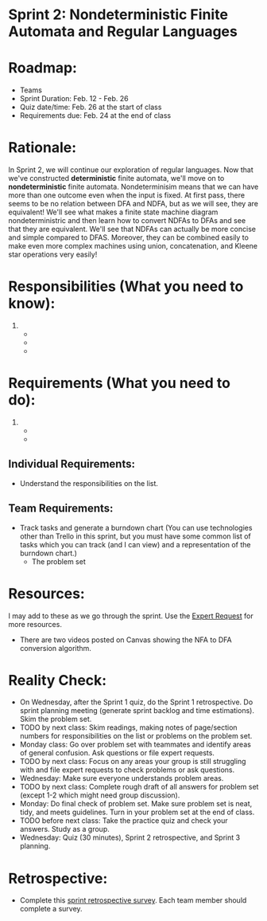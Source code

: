 # Sprint 2: Nondeterministic Finite Automata and Regular Languages

# Roadmap:
* Teams
* Sprint Duration: Feb. 12 - Feb. 26
* Quiz date/time: Feb. 26 at the start of class
* Requirements due: Feb. 24 at the end of class 

# Rationale: 
In Sprint 2, we will continue our exploration of regular languages.  Now that we've constructed **deterministic** finite automata, we'll move on to **nondeterministic** finite automata.  Nondeterminisim means that we can have more than one outcome even when the input is fixed.  At first pass, there seems to be no relation between DFA and NDFA, but as we will see, they are equivalent!  We'll see what makes a finite state machine diagram nondeterministric and then learn how to convert NDFAs to DFAs and see that they are equivalent.  We'll see that NDFAs can actually be more concise and simple compared to DFAS.  Moreover, they can be combined easily to make even more complex machines using union, concatenation, and Kleene star operations very easily!

# Responsibilities (What you need to know):
1. 
   * 
   * 
   *  

# Requirements (What you need to do):
1.
   *
   *

## Individual Requirements:
   * Understand the responsibilities on the list.

## Team Requirements:
* Track tasks and generate a burndown chart (You can use technologies other than Trello in this sprint, but you must have some common list of tasks which you can track (and I can view) and a representation of the burndown chart.)
    * The problem set
   
# Resources:  
I may add to these as we go through the sprint.  Use the [Expert Request](https://rollins.co1.qualtrics.com/jfe/form/SV_0jNfbBpN1clDJfn?course=mat310s20&sprint=2) for more resources. 

* There are two videos posted on Canvas showing the NFA to DFA conversion algorithm.
   
# Reality Check:
  * On Wednesday, after the Sprint 1 quiz, do the Sprint 1 retrospective.  Do sprint planning meeting (generate sprint backlog and time estimations).  Skim the problem set.
  * TODO by next class:  Skim readings, making notes of page/section numbers for responsibilities on the list or problems on the problem set.
  * Monday class: Go over problem set with teammates and identify areas of general confusion.  Ask questions or file expert requests.
  * TODO by next class: Focus on any areas your group is still struggling with and file expert requests to check problems or ask questions.
  * Wednesday: Make sure everyone understands problem areas.
  * TODO by next class: Complete rough draft of all answers for problem set (except 1-2 which might need group discussion).
  * Monday: Do final check of problem set.  Make sure problem set is neat, tidy, and meets guidelines.  Turn in your problem set at the end of class.
  * TODO before next class: Take the practice quiz and check your answers.  Study as a group.  
  * Wednesday: Quiz (30 minutes), Sprint 2 retrospective, and Sprint 3 planning.

# Retrospective:
  * Complete this [sprint retrospective survey](https://rollins.co1.qualtrics.com/jfe/form/SV_3rAIzhpHFYbIixf?course=mat310s20&sprint=2).  Each team member should complete a survey.
